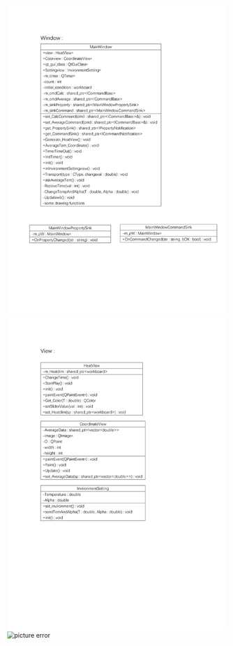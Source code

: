 ![MainWindow](https://github.com/SobolevSpace/HeatSim/blob/master/doc/Images/structure(1)thy.jpg)
![View](https://github.com/SobolevSpace/HeatSim/blob/master/doc/Images/structure(2)thy.jpg )
![picture error](https://github.com/SobolevSpace/HeatSim/tree/master/doc/Images/��̬��ͼ1.jpge)  
